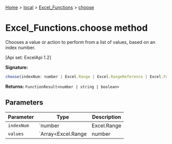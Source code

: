 [Home](./index) &gt; [local](local.md) &gt; [Excel\_Functions](local.excel_functions.md) &gt; [choose](local.excel_functions.choose.md)

# Excel\_Functions.choose method

Chooses a value or action to perform from a list of values, based on an index number. 

 \[Api set: ExcelApi 1.2\]

**Signature:**
```javascript
choose(indexNum: number | Excel.Range | Excel.RangeReference | Excel.FunctionResult<any>, ...values: Array<Excel.Range | number | string | boolean | Excel.RangeReference | Excel.FunctionResult<any>>): FunctionResult<number | string | boolean>;
```
**Returns:** `FunctionResult<number | string | boolean>`

## Parameters

|  Parameter | Type | Description |
|  --- | --- | --- |
|  `indexNum` | `number | Excel.Range | Excel.RangeReference | Excel.FunctionResult<any>` |  |
|  `values` | `Array<Excel.Range | number | string | boolean | Excel.RangeReference | Excel.FunctionResult<any>>` |  |

